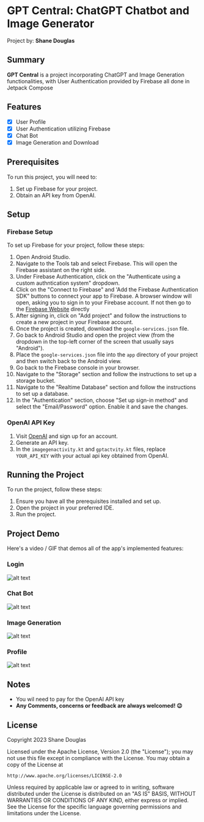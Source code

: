 # GPT Central: ChatGPT Chatbot and Image Generator

Project by: **Shane Douglas**

## Summary

**GPT Central** is a project incorporating ChatGPT and Image Generation functionalities, with User Authentication provided by Firebase all done in Jetpack Compose

## Features

- [x] User Profile
- [x] User Authentication utilizing Firebase
- [x] Chat Bot
- [x] Image Generation and Download

## Prerequisites

To run this project, you will need to:

1. Set up Firebase for your project.
2. Obtain an API key from OpenAI.

## Setup

### Firebase Setup

To set up Firebase for your project, follow these steps:

1. Open Android Studio.
2. Navigate to the Tools tab and select Firebase. This will open the Firebase assistant on the right side.
3. Under Firebase Authentication, click on the "Authenticate using a custom authntication system" dropdown.
4. Click on the "Connect to Firebase" and 'Add the Firebase Authentication SDK" buttons to connect your app to Firebase. A browser window will open, asking you to sign in to your Firebase account. If not then go to the [Firebase Website](https://firebase.google.com/?gad=1&gclid=Cj0KCQjwtamlBhD3ARIsAARoaEyCe-cOjOlmgUm8UuhH5FqKXO60IasPznBtm6t7NbhMMneNg301hfkaAlt3EALw_wcB&gclsrc=aw.ds) directly
5. After signing in, click on "Add project" and follow the instructions to create a new project in your Firebase account.
6. Once the project is created, download the `google-services.json` file.
7. Go back to Android Studio and open the project view (from the dropdown in the top-left corner of the screen that usually says "Android").
8. Place the `google-services.json` file into the `app` directory of your project and then switch back to the Android view.
9. Go back to the Firebase console in your browser.
10. Navigate to the "Storage" section and follow the instructions to set up a storage bucket.
11. Navigate to the "Realtime Database" section and follow the instructions to set up a database.
12. In the "Authentication" section, choose "Set up sign-in method" and select the "Email/Password" option. Enable it and save the changes.


### OpenAI API Key

1. Visit [OpenAI](https://beta.openai.com/signup/) and sign up for an account.
2. Generate an API key.
3. In the `imagegenactivity.kt` and `gptactvity.kt` files, replace `YOUR_API_KEY` with your actual api key obtained from OpenAI.

   

## Running the Project

To run the project, follow these steps:

1. Ensure you have all the prerequisites installed and set up.
2. Open the project in your preferred IDE.
3. Run the project.

## Project Demo

Here's a video / GIF that demos all of the app's implemented features:


### Login
![alt text](gptlogin.gif)

### Chat Bot
![alt text](gptchatting.gif)

### Image Generation
![alt text](gptimggen.gif)

### Profile
![alt text](gptprofile.gif)

## Notes

- You wil need to pay for the OpenAI API key
- **Any Comments, concerns or feedback are always welcomed! :wink:** 

## License

Copyright 2023 Shane Douglas

Licensed under the Apache License, Version 2.0 (the "License");
you may not use this file except in compliance with the License.
You may obtain a copy of the License at

    http://www.apache.org/licenses/LICENSE-2.0

Unless required by applicable law or agreed to in writing, software
distributed under the License is distributed on an "AS IS" BASIS,
WITHOUT WARRANTIES OR CONDITIONS OF ANY KIND, either express or implied.
See the License for the specific language governing permissions and
limitations under the License.
